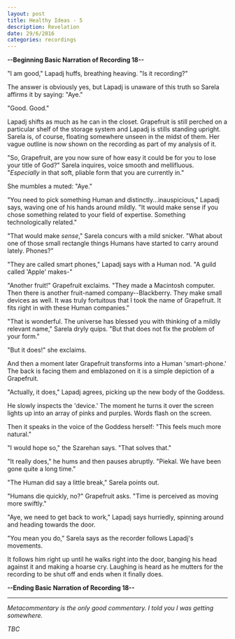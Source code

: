 ```yaml
---
layout: post
title: Healthy Ideas - 5
description: Revelation
date: 29/6/2016
categories: recordings
---
```


**--Beginning Basic Narration of Recording 18--**

"I am good," Lapadj huffs, breathing heaving. "Is it recording?"

The answer is obviously yes, but Lapadj is unaware of this truth so Sarela affirms it by saying: "Aye."

"Good. Good."

Lapadj shifts as much as he can in the closet. Grapefruit is still perched on a particular shelf of the storage system and Lapadj is stills standing upright. Sarela is, of course, floating somewhere unseen in the midst of them. Her vague outline is now shown on the recording as part of my analysis of it.

"So, Grapefruit, are you now sure of how easy it could be for you to lose your title of God?" Sarela inquires, voice smooth and mellifluous. "*Especially* in that soft, pliable form that you are currently in."

She mumbles a muted: "Aye."

"You need to pick something Human and distinctly...inauspicious," Lapadj says, waving one of his hands around mildly. "It would make sense if you chose something related to your field of expertise. Something technologically related."

"That would make *sense*," Sarela concurs with a mild snicker. "What about one of those small rectangle things Humans have started to carry around lately. Phones?"

"They are called smart phones," Lapadj says with a Human nod. "A guild called 'Apple' makes-"

"Another fruit!" Grapefruit exclaims. "They made a Macintosh computer. Then there is another fruit-named company--Blackberry. They make small devices as well. It was truly fortuitous that I took the name of Grapefruit. It fits right in with these Human companies."

"That is wonderful. The universe has blessed you with thinking of a mildly relevant name," Sarela dryly quips. "But that does not fix the problem of your form."

"But it does!" she exclaims.

And then a moment later Grapefruit transforms into a Human 'smart-phone.' The back is facing them and emblazoned on it is a simple depiction of a Grapefruit.

"Actually, it does," Lapadj agrees, picking up the new body of the Goddess.

He slowly inspects the 'device.' The moment he turns it over the screen lights up into an array of pinks and purples. Words flash on the screen.

Then it speaks in the voice of the Goddess herself: "This feels much more natural."

"I would hope so," the Szarehan says. "That solves that."

"It really does," he hums and then pauses abruptly. "Piekal. We have been gone quite a long time."

"The Human did say a little break," Sarela points out.

"Humans die quickly, no?" Grapefruit asks. "Time is perceived as moving more swiftly."

"Aye, we need to get back to work," Lapadj says hurriedly, spinning around and heading towards the door.

"You mean you do," Sarela says as the recorder follows Lapadj's movements.

It follows him right up until he walks right into the door, banging his head against it and making a hoarse cry. Laughing is heard as he mutters for the recording to be shut off and ends when it finally does.

**--Ending Basic Narration of Recording 18--**

---

*Metacommentary is the only good commentary. I told you I was getting somewhere.*

*TBC*
